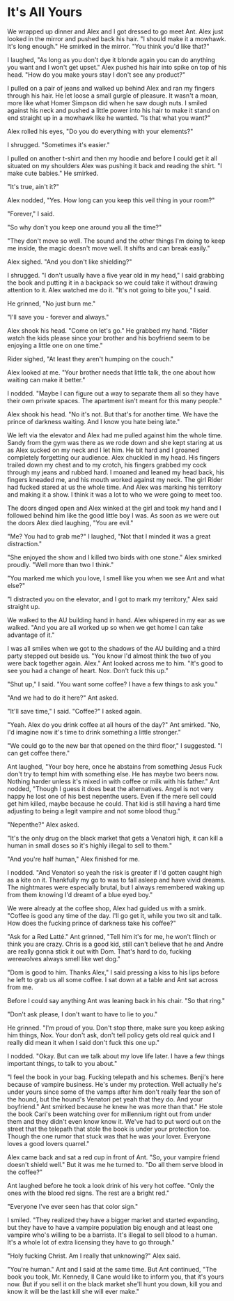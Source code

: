 # It's All Yours

We wrapped up dinner and Alex and I got dressed to go meet Ant. Alex just looked in the mirror and pushed back his hair. "I should make it a mowhawk. It's long enough." He smirked in the mirror. "You think you'd like that?"

I laughed, "As long as you don't dye it blonde again you can do anything you want and I won't get upset." Alex pushed his hair into spike on top of his head. "How do you make yours stay I don't see any product?"

I pulled on a pair of jeans and walked up behind Alex and ran my fingers through his hair.  He let loose a small gurgle of pleasure. It wasn't a moan, more like what Homer Simpson did when he saw dough nuts. I smiled against his neck and pushed a little power into his hair to make it stand on end straight up in a mowhawk like he wanted. "Is that what you want?"

Alex rolled his eyes, "Do you do everything with your elements?"

I shrugged. "Sometimes it's easier."

I pulled on another t-shirt and then my hoodie and before I could get it all situated on my shoulders Alex was pushing it back and reading the shirt. "I make cute babies." He smirked.

"It's true, ain't it?"

Alex nodded, "Yes. How long can you keep this veil thing in your room?"

"Forever,"  I said.

"So why don't you keep one around you all the time?"

"They don't move so well. The sound and the other things I'm doing to keep me inside, the magic doesn't move well. It shifts and can break easily."

Alex sighed. "And you don't like shielding?"

I shrugged. "I don't usually have a five year old in my head," I said grabbing the book and putting it in a backpack so we could take it without drawing attention to it. Alex watched me do it. "It's not going to bite you," I said.

He grinned, "No just burn me."

"I'll save you - forever and always."

Alex shook his head. "Come on let's go." He grabbed my hand. "Rider watch the kids please since your brother and his boyfriend seem to be enjoying a little one on one time."

Rider sighed, "At least they aren't humping on the couch."

Alex looked at me. "Your brother needs that little talk, the one about how waiting can make it better."

I nodded. "Maybe I can figure out a way to separate them all so they have their own private spaces. The apartment isn't meant for this many people."

Alex shook his head. "No it's not. But that's for another time. We have the prince of darkness waiting. And I know you hate being late."

We left via the elevator and Alex had me pulled against him the whole time. Sandy from the gym was there as we rode down and she kept staring at us as Alex sucked on my neck and I let him. He bit hard and I groaned completely forgetting our audience. Alex chuckled in my head. His fingers trailed down my chest and to my crotch, his fingers grabbed my cock through my jeans and rubbed hard. I moaned and leaned my head back, his fingers kneaded me, and his mouth worked against my neck. The girl Rider had fucked stared at us the whole time. And Alex was marking his territory and making it a show. I think it was a lot to who we were going to meet too.

The doors dinged open and Alex winked at the girl and took my hand and I followed behind him like the good little boy I was. As soon as we were out the doors Alex died laughing, "You are evil."

"Me? You had to grab me?" I laughed, "Not that I minded it was a great distraction."

"She enjoyed the show and I killed two birds with one stone." Alex smirked proudly. "Well more than two I think."

"You marked me which you love, I smell like you when we see Ant and what else?"

"I distracted you on the elevator, and I got to mark my territory," Alex said straight up.

We walked to the AU building hand in hand. Alex whispered in my ear as we walked. "And you are all worked up so when we get home I can take advantage of it."

I was all smiles when we got to the shadows of the AU building and a third party stepped out beside us. "You know I'd almost think the two of you were back together again. Alex."  Ant looked across me to him. "It's good to see you had a change of heart. Nox. Don't fuck this up."

"Shut up," I said. "You want some coffee? I have a few things to ask you."

"And we had to do it here?" Ant asked.

"It'll save time," I said. "Coffee?" I asked again.

"Yeah. Alex do you drink coffee at all hours of the day?" Ant smirked. "No, I'd imagine now it's time to drink something a little stronger."

"We could go to the new bar that opened on the third floor," I suggested. "I can get coffee there."

Ant laughed, "Your boy here, once he abstains from something Jesus Fuck don't try to tempt him with something else. He has maybe two beers now. Nothing harder unless it's mixed in with coffee or milk with his father." Ant nodded, "Though I guess it does beat the alternatives. Angel is not very happy he lost one of his best nepenthe users. Even if the mere sell could get him killed, maybe because he could. That kid is still having a hard time adjusting to being a legit vampire and not some blood thug."

"Nepenthe?" Alex asked.

"It's the only drug on the black market that gets a Venatori high, it can kill a human in small doses so it's highly illegal to sell to them."

"And you're half human," Alex finished for me.

I nodded. "And Venatori so yeah the risk is greater if I'd gotten caught high as a kite on it. Thankfully my go to was to fall asleep and have vivid dreams. The nightmares were especially brutal, but I always remembered waking up from them knowing I'd dreamt of a blue eyed boy."

We were already at the coffee shop, Alex had guided us with a smirk. "Coffee is good any time of the day. I'll go get it, while you two sit and talk. How does the fucking prince of darkness take his coffee?"

"Ask for a Red Latté." Ant grinned, "Tell him it's for me, he won't flinch or think you are crazy. Chris is a good kid, still can't believe that he and Andre are really gonna stick it out with Dom. That's hard to do, fucking werewolves always smell like wet dog."

"Dom is good to him. Thanks Alex," I said pressing a kiss to his lips before he left to grab us all some coffee. I sat down at a table and Ant sat across from me.

Before I could say anything Ant was leaning back in his chair. "So that ring."

"Don't ask please, I don't want to have to lie to you."

He grinned. "I'm proud of you. Don't stop there, make sure you keep asking him things, Nox. Your don't ask, don't tell policy gets old real quick and I really did mean it when I said don't fuck this one up."

I nodded. "Okay. But can we talk about my love life later. I have a few things important things, to talk to you about."

"I feel the book in your bag. Fucking telepath and his schemes.  Benji's here because of vampire business. He's under my protection. Well actually he's under yours since some of the vamps after him don't really fear the son of the hound, but the hound's Venatori pet yeah that they do. And your boyfriend." Ant smirked because he knew he was more than that." He stole the book Cari's been watching over for millennium right out from under them and they didn't even know know it. We've had to put word out on the street that the telepath that stole the book is under your protection too. Though the one rumor that stuck was that he was your lover.  Everyone loves a good lovers quarrel."

Alex came back and sat a red cup in front of Ant. "So, your vampire friend doesn't shield well." But it was me he turned to. "Do all them serve blood in the coffee?"

Ant laughed before he took a look drink of his very hot coffee. "Only the ones with the blood red signs. The rest are a bright red."

"Everyone I've ever seen has that color sign."

I smiled. "They realized they have a bigger market and started expanding, but they have to have a vampire population big enough and at least one vampire who's willing to be a barrista. It's illegal to sell blood to a human. It's a whole lot of extra licensing they have to go through."

"Holy fucking Christ. Am I really that unknowing?" Alex said.

"You're human." Ant and I said at the same time. But Ant continued, "The book you took, Mr. Kennedy, Il Cane would like to inform you, that it's yours now. But if you sell it on the black market she'll hunt you down, kill you and know it will be the last kill she will ever make."